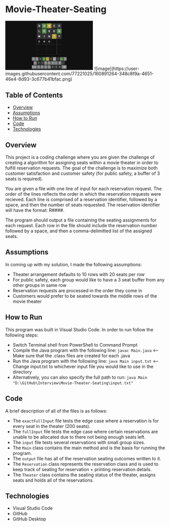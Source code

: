 # Movie-Theater-Seating
<img width="276.48" height="155.52" src="https://github.com/SergeiBak/PersonalWebsite/blob/master/images/wordle.png?raw=true">
![image](https://user-images.githubusercontent.com/77221025/160891264-348c8f9a-4651-46e4-8d93-3c677b41bfac.png)

## Table of Contents
* [Overview](#Overview)
* [Assumptions](#Assumptions)
* [How to Run](#how-to-run)
* [Code](#Code)
* [Technologies](#Technologies)

## Overview
This project is a coding challenge where you are given the challenge of creating a algorithm for assigning seats within a movie theater in order to fulfill 
reservation requests. The goal of the challenge is to maximize both customer satisfaction and customer safety (for public safety, a buffer of 3 seats is required).     

You are given a file with one line of input for each reservation request. The order of the lines reflects the order in which the reservation requests were recieved. 
Each line is comprised of a reservation identifier, followed by a space, and then the number of seats requested. The reservation identifier will have the format: 
R####.     

The program should output a file containing the seating assignments for each request. Each row in the file should include the reservation number followed by a space, 
and then a comma-delimitted list of the assigned seats.      

## Assumptions
In coming up with my solution, I made the following assumptions: 
- Theater arrangement defaults to 10 rows with 20 seats per row
- For public safety, each group would like to have a 3 seat buffer from any other groups in same row
- Reservation requests are processed in the order they come in
- Customers would prefer to be seated towards the middle rows of the movie theater

## How to Run
This program was built in Visual Studio Code. In order to run follow the following steps:
- Switch Terminal shell from PowerShell to Command Prompt
- Compile the Java program with the following line: `javac Main.java`   <-- Make sure that the .class files are created for each .java
- Run the Java program with the following line: `java Main input.txt`   <-- Change input.txt to whichever input file you would like to use in the directory
- Alternatively, you can also specify the full path to run: `java Main "D:\GitHub\Interview\Movie-Theater-Seating\input.txt"`

## Code
A brief description of all of the files is as follows:
- The `exactFullInput` file tests the edge case where a reservation is for every seat in the theater (200 seats).
- The `fullInput` file tests the edge case where certain reservations are unable to be allocated due to there not being enough seats left.
- The `input` file tests several reservations with small group sizes.
- The `Main` class contains the main method and is the basis for running the program.
- The `output` file has all of the reservation seating outcomes written to it.
- The `Reservation` class represents the reservation class and is used to keep track of seating for reservation + printing reservation details.
- The `Theater` class contains the seating status of the theater, assigns seats and holds all of the reservations.

## Technologies
- Visual Studio Code
- GitHub
- GitHub Desktop
